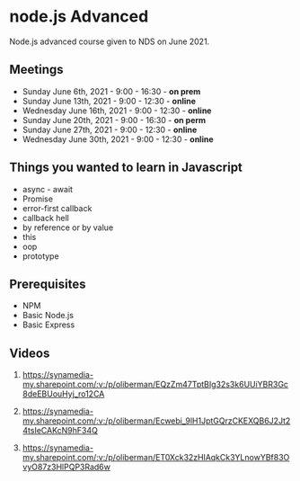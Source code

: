 # node.js Advanced

Node.js advanced course given to NDS on June 2021.

## Meetings

- Sunday June 6th, 2021 - 9:00 - 16:30 - **on prem**
- Sunday June 13th, 2021 - 9:00 - 12:30 - **online**
- Wednesday June 16th, 2021 - 9:00 - 12:30 - **online**
- Sunday June 20th, 2021 - 9:00 - 16:30 - **on perm**
- Sunday June 27th, 2021 - 9:00 - 12:30 - **online**
- Wednesday June 30th, 2021 - 9:00 - 12:30 - **online**

## Things you wanted to learn in Javascript

- async - await
- Promise
- error-first callback
- callback hell
- by reference or by value
- this
- oop
- prototype

## Prerequisites

- NPM
- Basic Node.js
- Basic Express

## Videos

1. https://synamedia-my.sharepoint.com/:v:/p/oliberman/EQzZm47TptBIg32s3k6UUiYBR3Gc8deEBUouHyj_ro12CA

2. https://synamedia-my.sharepoint.com/:v:/p/oliberman/Ecwebi_9lH1JptGQrzCKEXQB6J2Jt24tsIeCAKcN9hF34Q

3. https://synamedia-my.sharepoint.com/:v:/p/oliberman/ET0Xck32zHlAqkCk3YLnowYBf83OvyO87z3HlPQP3Rad6w